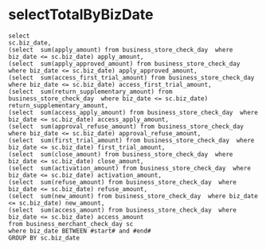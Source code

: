 selectTotalByBizDate
===
	select
    sc.biz_date,
    (select  sum(apply_amount) from business_store_check_day  where biz_date <= sc.biz_date) apply_amount,
    (select  sum(apply_approved_amount) from business_store_check_day  where biz_date <= sc.biz_date) apply_approved_amount,
    (select  sum(access_first_trial_amount) from business_store_check_day  where biz_date <= sc.biz_date) access_first_trial_amount,
    (select  sum(return_supplementary_amount) from business_store_check_day  where biz_date <= sc.biz_date) return_supplementary_amount,
    (select  sum(access_apply_amount) from business_store_check_day  where biz_date <= sc.biz_date) access_apply_amount,
    (select  sum(approval_refuse_amount) from business_store_check_day  where biz_date <= sc.biz_date) approval_refuse_amount,
    (select  sum(first_trial_amount) from business_store_check_day  where biz_date <= sc.biz_date) first_trial_amount,
    (select  sum(close_amount) from business_store_check_day  where biz_date <= sc.biz_date) close_amount,
    (select  sum(activation_amount) from business_store_check_day  where biz_date <= sc.biz_date) activation_amount,
    (select  sum(refuse_amount) from business_store_check_day  where biz_date <= sc.biz_date) refuse_amount,
    (select  sum(new_amount) from business_store_check_day  where biz_date <= sc.biz_date) new_amount,
    (select  sum(access_amount) from business_store_check_day  where biz_date <= sc.biz_date) access_amount
    from business_merchant_check_day sc
    where biz_date BETWEEN #start# and #end#
    GROUP BY sc.biz_date